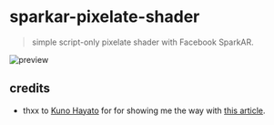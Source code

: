 # sparkar-pixelate-shader

> simple script-only pixelate shader with Facebook SparkAR.

![preview](https://github.com/spleennooname/sparkar-pixelate-shader/blob/master/preview.jpg)

## credits

* thxx to [Kuno Hayato](https://github.com/kunofellasleep) for for showing me the way with [this article](https://medium.com/birdman-inc/gaussian-blur-on-spark-ar-studio-833e171160d5).
